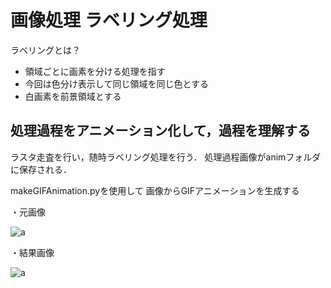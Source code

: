 # 画像処理 ラベリング処理
ラベリングとは？
- 領域ごとに画素を分ける処理を指す
- 今回は色分け表示して同じ領域を同じ色とする
- 白画素を前景領域とする
## 処理過程をアニメーション化して，過程を理解する

ラスタ走査を行い，随時ラベリング処理を行う．
処理過程画像がanimフォルダに保存される．

makeGIFAnimation.pyを使用して
画像からGIFアニメーションを生成する

・元画像

![a](https://i.imgur.com/VLX4bez.png)

・結果画像

![a](https://i.imgur.com/vI60JAF.gif)
